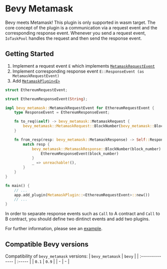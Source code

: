 # Bevy Metamask

Bevy meets Metamask! This plugin is only supported in wasm target. The core concept of the plugin is a communication via a request event and the corresponding response event. Whenever you send a request event, `IoTaskPool` handles the request and then send the response event.

## Getting Started

1. Implement a request event `E` which implements [`MetamaskRequestEvent`](./bevy_metamask/src/lib.rs)
2. Implement corresponding response event `E::ResponseEvent (as MetamaskRequestEvent)`
3. Add [`MetamaskPlugin<E>`](./bevy_metamask/src/lib.rs)

```rust
struct EthereumRequestEvent;

struct EthereumResponseEvent(String);

impl bevy_metamask::MetamaskRequestEvent for EthereumRequestEvent {
    type ResponseEvent = EthereumResponseEvent;

    fn to_req(&self) -> bevy_metamask::MetamaskRequest {
        bevy_metamask::MetamaskRequest::BlockNumber(bevy_metamask::BlockNumber)
    }

    fn from_resp(resp: bevy_metamask::MetamaskResponse) -> Self::ResponseEvent {
        match resp {
            bevy_metamask::MetamaskResponse::BlockNumber(block_number) => {
                EthereumResponseEvent(block_number)
            }
            _ => unreachable!(),
        }
    }
}

fn main() {
    // ...
    app.add_plugin(MetamaskPlugin::<EthereumRequestEvent>::new())
    // ...
}
```

In order to separate response events such as `Call` to A contract and `Call` to B contract, you should define two dintinct events and add two plugins.

For further information, please see an [example](./bevy_metamask_example).

## Compatible Bevy versions

Compatibility of `bevy_metamask` versions:
| `bevy_metamask` | `bevy` |
| :-------------- | :----- |
| `0.1`           | `0.9`  |
| -               | -      |
